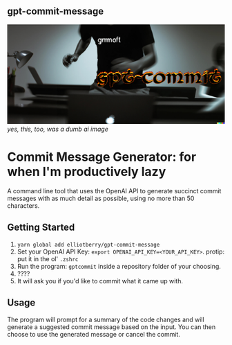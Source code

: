 ## gpt-commit-message

![](sick-logo.jpg)
*yes, this, too, was a dumb ai image*

# Commit Message Generator: for when I'm productively lazy
A command line tool that uses the OpenAI API to generate succinct commit messages with as much detail as possible, using no more than 50 characters.

## Getting Started
1. `yarn global add elliotberry/gpt-commit-message`
2. Set your OpenAI API Key: `export OPENAI_API_KEY=<YOUR_API_KEY>`. protip: put it in the ol' `.zshrc`
3. Run the program: `gptcommit` inside a repository folder of your choosing.
4. ????
5. It will ask you if you'd like to commit what it came up with.

## Usage
The program will prompt for a summary of the code changes and will generate a suggested commit message based on the input. You can then choose to use the generated message or cancel the commit.
